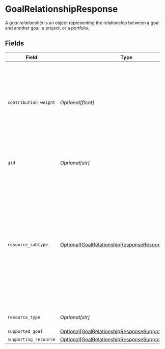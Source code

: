 # GoalRelationshipResponse

A *goal relationship* is an object representing the relationship between a goal and another goal, a project, or a portfolio.


## Fields

| Field                                                                                                                                                                                     | Type                                                                                                                                                                                      | Required                                                                                                                                                                                  | Description                                                                                                                                                                               | Example                                                                                                                                                                                   |
| ----------------------------------------------------------------------------------------------------------------------------------------------------------------------------------------- | ----------------------------------------------------------------------------------------------------------------------------------------------------------------------------------------- | ----------------------------------------------------------------------------------------------------------------------------------------------------------------------------------------- | ----------------------------------------------------------------------------------------------------------------------------------------------------------------------------------------- | ----------------------------------------------------------------------------------------------------------------------------------------------------------------------------------------- |
| `contribution_weight`                                                                                                                                                                     | *Optional[float]*                                                                                                                                                                         | :heavy_minus_sign:                                                                                                                                                                        | The weight that the supporting resource's progress contributes to the supported goal's progress. This can only be 0 or 1.                                                                 | 1                                                                                                                                                                                         |
| `gid`                                                                                                                                                                                     | *Optional[str]*                                                                                                                                                                           | :heavy_minus_sign:                                                                                                                                                                        | Globally unique identifier of the resource, as a string.                                                                                                                                  | 12345                                                                                                                                                                                     |
| `resource_subtype`                                                                                                                                                                        | [Optional[GoalRelationshipResponseResourceSubtype]](../../models/shared/goalrelationshipresponseresourcesubtype.md)                                                                       | :heavy_minus_sign:                                                                                                                                                                        | The subtype of this resource. Different subtypes retain many of the same fields and behavior, but may render differently in Asana or represent resources with different semantic meaning. | subgoal                                                                                                                                                                                   |
| `resource_type`                                                                                                                                                                           | *Optional[str]*                                                                                                                                                                           | :heavy_minus_sign:                                                                                                                                                                        | The base type of this resource.                                                                                                                                                           | task                                                                                                                                                                                      |
| `supported_goal`                                                                                                                                                                          | [Optional[GoalRelationshipResponseSupportedGoal]](../../models/shared/goalrelationshipresponsesupportedgoal.md)                                                                           | :heavy_minus_sign:                                                                                                                                                                        | N/A                                                                                                                                                                                       |                                                                                                                                                                                           |
| `supporting_resource`                                                                                                                                                                     | [Optional[GoalRelationshipResponseSupportingResource]](../../models/shared/goalrelationshipresponsesupportingresource.md)                                                                 | :heavy_minus_sign:                                                                                                                                                                        | N/A                                                                                                                                                                                       |                                                                                                                                                                                           |